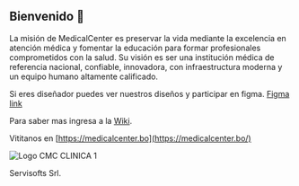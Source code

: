 ## Bienvenido 👋

La misión de MedicalCenter es preservar la vida mediante la excelencia en atención médica y fomentar la educación para formar profesionales comprometidos con la salud. Su visión es ser una institución médica de referencia nacional, confiable, innovadora, con infraestructura moderna y un equipo humano altamente calificado.

Si eres diseñador puedes ver nuestros diseños y participar en figma.
[Figma link](https://www.figma.com/design/lx6pi6HxCCOAtXy3RIlXE5/MedicalCenterBO)

Para saber mas ingresa a la [Wiki](https://github.com/MedicalCenterBO/.github/wiki).

Vititanos en [https://medicalcenter.bo](https://medicalcenter.bo/)

![Logo CMC CLINICA 1](https://github.com/user-attachments/assets/1c8532eb-86fe-49f3-b079-65513a55b205)

Servisofts Srl.
